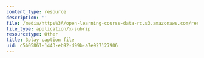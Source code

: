```yaml
---
content_type: resource
description: ''
file: /media/https%3A/open-learning-course-data-rc.s3.amazonaws.com/res-6-012-introduction-to-probability-spring-2018/c5b058611443eb92d99ba7e927127906_MPRKc4UPoJk.srt
file_type: application/x-subrip
resourcetype: Other
title: 3play caption file
uid: c5b05861-1443-eb92-d99b-a7e927127906
---
```

